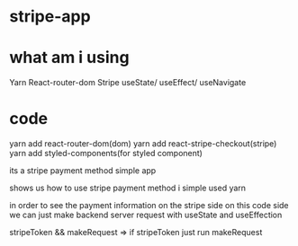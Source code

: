 # stripe-app

# what am i using
Yarn
React-router-dom
Stripe
useState/ useEffect/ useNavigate

# code 

yarn add react-router-dom(dom)
yarn add react-stripe-checkout(stripe)
yarn add styled-components(for styled component)





its a stripe payment method simple app

shows us how to use stripe payment method
i simple used yarn

in order to see the payment information on the stripe side on this code side we can just make backend server request with useState and useEffection

stripeToken && makeRequest => if stripeToken just run makeRequest 






